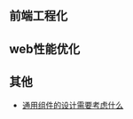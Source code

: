 

## 前端工程化





## web性能优化





## 其他

- [通用组件的设计需要考虑什么](https://juejin.cn/post/6844903847874265101)